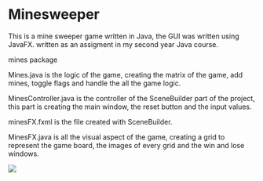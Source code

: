 # Minesweeper
This is a mine sweeper game written in Java, the GUI was written using JavaFX. written as an assigment in my second year Java course.

mines package

Mines.java is the logic of the game, creating the matrix of the game, add mines, toggle flags and handle the all the game logic.

MinesController.java is the controller of the SceneBuilder part of the project, this part is creating the main window, the reset button and the input values.

minesFX.fxml is the file created with SceneBuilder.

MinesFX.java is all the visual aspect of the game, creating a grid to represent the game board, the images of every grid and the win and lose windows.

![](https://gyazo.com/bfbe0032c7fdbfc5b8fa5ee3a9f30092.gif)
